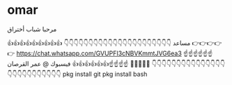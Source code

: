 # omar
مرحبا شباب أختراق

👍👍👍👍👍👍👍👍👍
👇👇👇👇👇👇👇👇👇👇👇👇👇👇👇👇👇👇👇👇👇👇
مساعد 👉👉👉👉👉 https://chat.whatsapp.com/GVUPFI3cNBVKmmtJVG6ea3
☝️☝️☝️☝️☝️☝️
فيسبوك @ عمر القرصان
👍👍👍👍👍👍☝️☝️☝️☝️
💟💟💟💟💟
👇👇👇👇👇👇👇👇👇👇👇👇👇👇👇👇👇👇👇👇👇👇👇👇👇👇
pkg install git
pkg install bash
